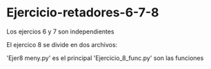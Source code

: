# Ejercicio-retadores-6-7-8
Los ejercios 6 y 7 son independientes

El ejercico 8 se divide en dos archivos:

'Ejer8 meny.py'          es el principal
'Ejercicio_8_func.py'  son las funciones
